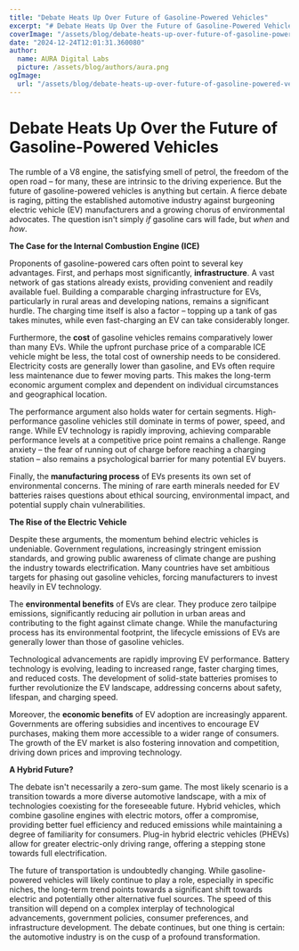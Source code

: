 ```yaml
---
title: "Debate Heats Up Over Future of Gasoline-Powered Vehicles"
excerpt: "# Debate Heats Up Over the Future of Gasoline-Powered Vehicles  The rumble of a V8 engine, the satisfying smell of petrol, the freedom of the open roa"
coverImage: "/assets/blog/debate-heats-up-over-future-of-gasoline-powered-vehicles.jpg"
date: "2024-12-24T12:01:31.360080"
author:
  name: AURA Digital Labs
  picture: /assets/blog/authors/aura.png
ogImage:
  url: "/assets/blog/debate-heats-up-over-future-of-gasoline-powered-vehicles.jpg"
---
```


# Debate Heats Up Over the Future of Gasoline-Powered Vehicles

The rumble of a V8 engine, the satisfying smell of petrol, the freedom of the open road – for many, these are intrinsic to the driving experience.  But the future of gasoline-powered vehicles is anything but certain. A fierce debate is raging, pitting the established automotive industry against burgeoning electric vehicle (EV) manufacturers and a growing chorus of environmental advocates.  The question isn't simply *if* gasoline cars will fade, but *when* and *how*.

**The Case for the Internal Combustion Engine (ICE)**

Proponents of gasoline-powered cars often point to several key advantages.  First, and perhaps most significantly, **infrastructure**.  A vast network of gas stations already exists, providing convenient and readily available fuel.  Building a comparable charging infrastructure for EVs, particularly in rural areas and developing nations, remains a significant hurdle.  The charging time itself is also a factor – topping up a tank of gas takes minutes, while even fast-charging an EV can take considerably longer.

Furthermore, the **cost** of gasoline vehicles remains comparatively lower than many EVs.  While the upfront purchase price of a comparable ICE vehicle might be less, the total cost of ownership needs to be considered. Electricity costs are generally lower than gasoline, and EVs often require less maintenance due to fewer moving parts.  This makes the long-term economic argument complex and dependent on individual circumstances and geographical location.

The performance argument also holds water for certain segments.  High-performance gasoline vehicles still dominate in terms of power, speed, and range. While EV technology is rapidly improving,  achieving comparable performance levels at a competitive price point remains a challenge.  Range anxiety – the fear of running out of charge before reaching a charging station –  also remains a psychological barrier for many potential EV buyers.

Finally, the **manufacturing process** of EVs presents its own set of environmental concerns.  The mining of rare earth minerals needed for EV batteries raises questions about ethical sourcing, environmental impact, and potential supply chain vulnerabilities.

**The Rise of the Electric Vehicle**

Despite these arguments, the momentum behind electric vehicles is undeniable.  Government regulations, increasingly stringent emission standards, and growing public awareness of climate change are pushing the industry towards electrification. Many countries have set ambitious targets for phasing out gasoline vehicles, forcing manufacturers to invest heavily in EV technology.

The **environmental benefits** of EVs are clear.  They produce zero tailpipe emissions, significantly reducing air pollution in urban areas and contributing to the fight against climate change. While the manufacturing process has its environmental footprint, the lifecycle emissions of EVs are generally lower than those of gasoline vehicles.

Technological advancements are rapidly improving EV performance.  Battery technology is evolving, leading to increased range, faster charging times, and reduced costs.  The development of solid-state batteries promises to further revolutionize the EV landscape, addressing concerns about safety, lifespan, and charging speed.

Moreover, the **economic benefits** of EV adoption are increasingly apparent.  Governments are offering subsidies and incentives to encourage EV purchases, making them more accessible to a wider range of consumers.  The growth of the EV market is also fostering innovation and competition, driving down prices and improving technology.

**A Hybrid Future?**

The debate isn't necessarily a zero-sum game.  The most likely scenario is a transition towards a more diverse automotive landscape, with a mix of technologies coexisting for the foreseeable future.  Hybrid vehicles, which combine gasoline engines with electric motors, offer a compromise, providing better fuel efficiency and reduced emissions while maintaining a degree of familiarity for consumers.  Plug-in hybrid electric vehicles (PHEVs) allow for greater electric-only driving range, offering a stepping stone towards full electrification.

The future of transportation is undoubtedly changing.  While gasoline-powered vehicles will likely continue to play a role, especially in specific niches, the long-term trend points towards a significant shift towards electric and potentially other alternative fuel sources.  The speed of this transition will depend on a complex interplay of technological advancements, government policies, consumer preferences, and infrastructure development. The debate continues, but one thing is certain: the automotive industry is on the cusp of a profound transformation.
